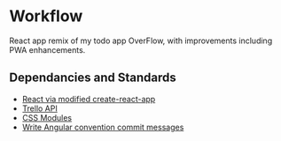 # Workflow

React app remix of my todo app OverFlow, with improvements including PWA enhancements.

## Dependancies and Standards
* [React via modified create-react-app](https://github.com/facebookincubator/create-react-app)
* [Trello API](https://developers.trello.com/advanced-reference/board#get-1-boards-board-id-lists)
* [CSS Modules](https://github.com/css-modules/css-modules)
* [Write Angular convention commit messages](https://github.com/conventional-changelog/conventional-changelog/blob/master/packages/conventional-changelog-angular/convention.md)

